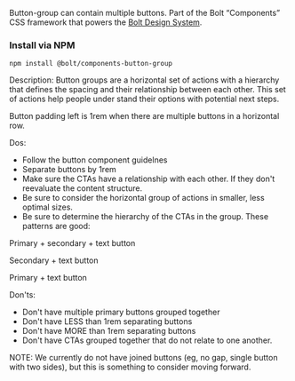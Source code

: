 Button-group can contain multiple buttons. Part of the Bolt “Components” CSS framework that powers the [Bolt Design System](https://www.boltdesignsystem.com).

### Install via NPM
```
npm install @bolt/components-button-group
```

Description:
Button groups are a  horizontal set of actions with a hierarchy that defines the spacing and their relationship between each other. This set of actions help people under stand their options with potential next steps.

Button padding left is 1rem when there are multiple buttons in a horizontal row.

Dos:
* Follow the button component guidelnes
* Separate buttons by 1rem
* Make sure the CTAs have a relationship with each other. If they don't reevaluate the content structure.
* Be sure to consider the horizontal group of actions in smaller, less optimal sizes.
* Be sure to determine the hierarchy of the CTAs in the group. These patterns are good:

Primary + secondary + text button

Secondary + text button

Primary + text button

Don'ts:
* Don't have multiple primary buttons grouped together
* Don't have LESS than 1rem separating buttons
* Don't have MORE than 1rem separating buttons
* Don't have CTAs grouped together that do not relate to one another.

NOTE: We currently do not have joined buttons (eg, no gap, single button with two sides), but this is something to consider moving forward.
